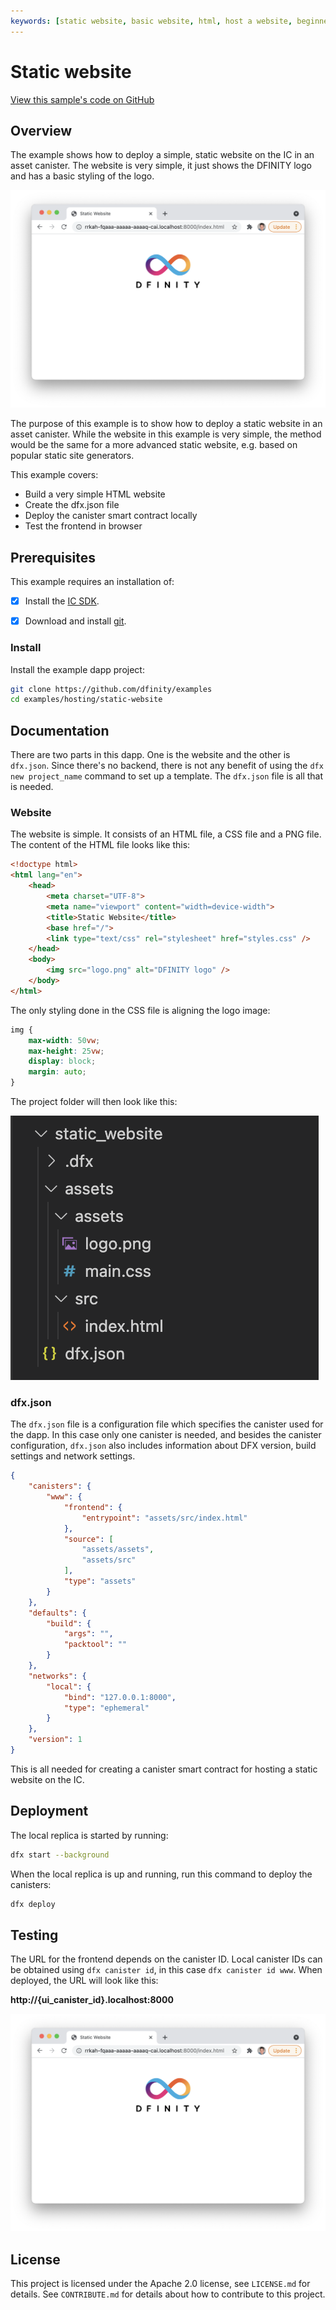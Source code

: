 ```yaml
---
keywords: [static website, basic website, html, host a website, beginner]
---
```


# Static website

[View this sample's code on GitHub](https://github.com/dfinity/examples/tree/master/hosting/static-website)

## Overview
The example shows how to deploy a simple, static website on the IC in an asset canister. The website is very simple, it just shows the DFINITY logo and has a basic styling of the logo. 

![Website](README_images/website.png)

The purpose of this example is to show how to deploy a static website in an asset canister. While the website in this example is very simple, the method would be the same for a more advanced static website, e.g. based on popular static site generators.

This example covers:

- Build a very simple HTML website
- Create the dfx.json file
- Deploy the canister smart contract locally
- Test the frontend in browser 

## Prerequisites

This example requires an installation of:

- [x] Install the [IC SDK](https://internetcomputer.org/docs/current/developer-docs/setup/install/).

- [x] Download and install [git](https://git-scm.com/downloads).

### Install
Install the example dapp project:

```bash
git clone https://github.com/dfinity/examples
cd examples/hosting/static-website
```

## Documentation
There are two parts in this dapp. One is the website and the other is `dfx.json`. Since there's no backend, there is not any benefit of using the `dfx new project_name` command to set up a template. The `dfx.json` file is all that is needed.

### Website
The website is simple. It consists of an HTML file, a CSS file and a PNG file. The content of the HTML file looks like this:

```html
<!doctype html>
<html lang="en">
    <head>
        <meta charset="UTF-8">
        <meta name="viewport" content="width=device-width">
        <title>Static Website</title>
        <base href="/">
        <link type="text/css" rel="stylesheet" href="styles.css" />
    </head>
    <body>
        <img src="logo.png" alt="DFINITY logo" />
    </body>
</html>
```

The only styling done in the CSS file is aligning the logo image:

```css
img {
    max-width: 50vw;
    max-height: 25vw;
    display: block;
    margin: auto;
}
```

The project folder will then look like this:

![Project Files](README_images/project_files.png)

### dfx.json
The `dfx.json` file is a configuration file which specifies the canister used for the dapp. In this case only one canister is needed, and besides the canister configuration, `dfx.json` also includes information about DFX version, build settings and network settings.

```json
{
    "canisters": {
        "www": {
            "frontend": {
                "entrypoint": "assets/src/index.html"
            },
            "source": [
                "assets/assets",
                "assets/src"
            ],
            "type": "assets"
        }
    },
    "defaults": {
        "build": {
            "args": "",
            "packtool": ""
        }
    },
    "networks": {
        "local": {
            "bind": "127.0.0.1:8000",
            "type": "ephemeral"
        }
    },
    "version": 1
}
```

This is all needed for creating a canister smart contract for hosting a static website on the IC.

## Deployment
The local replica is started by running:

```bash
dfx start --background
```

When the local replica is up and running, run this command to deploy the canisters:

```bash
dfx deploy
```


## Testing
The URL for the frontend depends on the canister ID.  Local canister IDs can be obtained using `dfx canister id`, in this case `dfx canister id www`. When deployed, the URL will look like this:

**http://\{ui_canister_id\}.localhost:8000**

![Candid UI](README_images/website.png)

## License
This project is licensed under the Apache 2.0 license, see `LICENSE.md` for details. See `CONTRIBUTE.md` for details about how to contribute to this project. 
